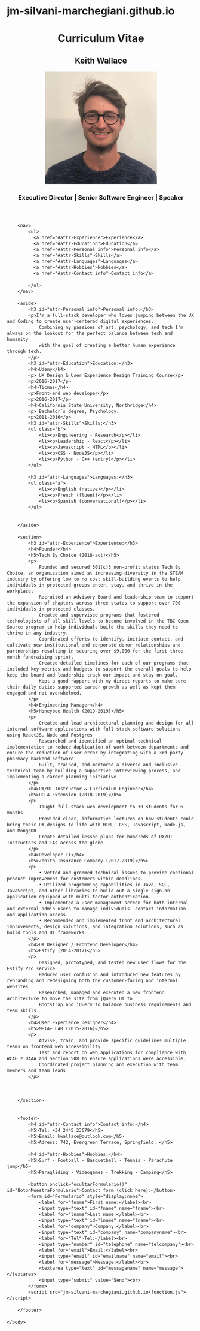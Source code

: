 # jm-silvani-marchegiani.github.io

<!DOCTYPE html>
<html lang="es">
    <head>
        <meta charset="UTF-8"> 
        <meta http-equiv="X-UA-Compatible" content="IE=edge">
        <meta name="viewport" content="width=device-width, initial-scale=1.0">
        <title>Curriculum vitae</title>
        <link rel="stylesheet" href="jm-silvani-marchegiani.github.io/cv.css">
        <link rel="icon" type="image/x-icon" href="jm-silvani-marchegiani.github.io/faviconcv.png">
    </head>
    <body>
        <header>
            <h1>Curriculum Vitae</h1>
            <h2>Keith Wallace</h2>
            <img src="fotocv.jpg" alt="programador sonriendo" width="300" height="300">
            <h3>Executive Director | Senior Software Engineer | Speaker</h3>
        </header>

        <nav>
            <ul>
              <a href="#attr-Experience">Experience</a>
              <a href="#attr-Education">Education</a>
              <a href="#attr-Personal info">Personal info</a>
              <a href="#attr-Skills">Skills</a>
              <a href="#attr-Languages">Languages</a>
              <a href="#attr-Hobbies">Hobbies</a>
              <a href="#attr-Contact info">Contact info</a>

            </ul>
        </nav>

        <aside>
            <h3 id="attr-Personal info">Personal info:</h3>
            <p>I'm a full-stack developer who loves jumping between the UX and Coding to create user-centered digital experiences. 
                Combining my passions of art, psychology, and tech I'm always on the lookout for the perfect balance between tech and humanity 
                with the goal of creating a better human experience through tech.
            </p>
            <h3 id="attr-Education">Education:</h3>
            <h4>Udemy</h4>
            <p> UX Design & User Experience Design Training Course</p>
            <p>2016-2017</p>
            <h4>Ticmas</h4>
            <p>Front-end web developer</p>
            <p>2016-2017</p>
            <h4>California State University, Northridge</h4>
            <p> Bachelor´s degree, Psychology.
            <p>2011-2016</p>
            <h3 id="attr-Skills">Skills:</h3>
            <ul class="b">
                <li><p>Engineering - Research</p></li>
                <li><p>Leadership - React</p></li>
                <li><p>Javascript - HTML</p></li>
                <li><p>CSS - NodeJS</p></li>
                <li><p>Python - C++ (entry)</p></li>
            </ul>
            
            <h3 id="attr-Languages">Languages:</h3>
            <ul class="a">
                <li><p>English (native)</p></li>
                <li><p>French (fluent)</p></li>
                <li><p>Spanish (conversational)</p></li>
            </ul>
            

        </aside>

        <section>
            <h3 id="attr-Experience">Experience:</h3>
            <h4>Founder</h4>
            <h5>Tech By Choice (2018-act)</h5>
            <p>
                Founded and secured 501(c)3 non-profit status Tech By Choice, an organization aimed at increasing diversity in the STEAM industry by offering low to no cost skill-building events to help individuals in protected groups enter, stay, and thrive in the workplace.
                Recruited an Advisory Board and leadership team to support the expansion of chapters across three states to support over 700 individuals in protected classes.
                Created and supervised programs that fostered technologists of all skill levels to become involved in the TBC Open Source program to help individuals build the skills they need to thrive in any industry.
                Coordinated efforts to identify, initiate contact, and cultivate new institutional and corporate donor relationships and partnerships resulting in securing over $9,000 for the first three-month fundraising sprint.
                Created detailed timelines for each of our programs that included key metrics and budgets to support the overall goals to help keep the board and leadership track our impact and stay on goal.
                Kept a good rapport with my direct reports to make sure their daily duties supported career growth as well as kept them engaged and not overwhelmed.
            </p>
            <h4>Engineering Manager</h4>
            <h5>Honeybee Health (2019-2019)</h5>
            <p> 
                Created and lead architectural planning and design for all internal software applications with full-stack software solutions using ReactJS, Node and Postgres
                Researched and identified an optimal technical implementation to reduce duplication of work between departments and ensure the reduction of user error by integrating with a 3rd party pharmacy backend software
                Built, trained, and mentored a diverse and inclusive technical team by building a supportive interviewing process, and implementing a career planning initiative
            </p>
            <h4>UX/UI Instructor & Curriculum Engineer</h4>
            <h5>UCLA Extension (2018-2019)</h5>
            <p> 
                Taught full-stack web development to 30 students for 6 months
                Provided clear, informative lectures on how students could bring their UX designs to life with HTML, CSS, Javascript, Node.js, and MongoDB
                Create detailed lesson plans for hundreds of UX/UI Instructors and TAs across the globe
            </p>
            <h4>Developer II</h4>
            <h5>Zenith Insurance Company (2017-2019)</h5>
            <p> 
                • Vetted and groomed technical issues to provide continual product improvement for customers within deadlines.
                • Utilized programming capabilities in Java, SQL, JavaScript, and other libraries to build out a single sign-on application equipped with multi-factor authentication.
                • Implemented a user management screen for both internal and external admin users to manage individuals' contact information and application access.
                • Recommended and implemented front end architectural improvements, design solutions, and integration solutions, such as build tools and UI frameworks.
            </p>
            <h4>UX Designer / Frontend Developer</h4>
            <h5>Estify (2014-2017)</h5>
            <p> 
                Designed, prototyped, and tested new user flows for the Estify Pro service
                Reduced user confusion and introduced new features by rebranding and redesigning both the customer-facing and internal websites
                Researched, managed and executed a new frontend architecture to move the site from jQuery UI to 
                Bootstrap and jQuery to balance business requirements and team skills
            </p>
            <h4>User Experience Designer</h4>
            <h5>META+ LAB (2015-2016)</h5>
            <p> 
                Advise, train, and provide specific guidelines multiple teams on frontend web accessibility
                Test and report on web applications for compliance with WCAG 2.0AAA and Section 508 to ensure applications were accessible.
                Coordinated project planning and execution with team members and team leads
            </p>
            
            

        </section>
      

        <footer>
            <h4 id="attr-Contact info">Contact info:</h4>
            <h5>Tel: +34 2445 23679</h5>
            <h5>Email: kwallace@outlook.com</h5>
            <h5>Adress: 742, Evergreen Terrace, Springfield. </h5>
            
            <h4 id="attr-Hobbies">Hobbies:</h4>
            <h5>Surf - Football - Basquetball - Tennis - Parachute jump</h5>
            <h5>Paragliding - Videogames - Trekking - Camping</h5>
            
            <button onclick="ocultarFormulario()" id="BotonMuestraFormulario">Contact form (click here):</button>
            <form id="Formulario" style="display:none">
                <label for="fname">First name:</label><br>
                <input type="text" id="fname" name="fname"><br>
                <label for="lname">Last name:</label><br>
                <input type="text" id="lname" name="lname"><br>
                <label for="company">Company:</label><br>
                <input type="text" id="company" name="companyname"><br>
                <label for="Tel">Tel:</label><br>
                <input type="number" id="telephone" name="telcompany"><br>
                <label for="email">Email:</label><br>
                <input type="email" id="emailname" name="email"><br>
                <label for="message">Message:</label><br>
                <textarea type="text" id="messagename" name="message"></textarea>
                <input type="submit" value="Send"><br>
            </form>
            <script src="jm-silvani-marchegiani.github.io\function.js"></script>
            
        </footer>
        
    </body>

    

</html>
